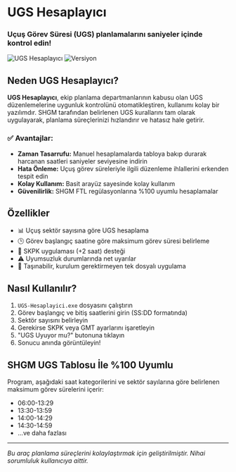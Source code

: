 # UGS Hesaplayıcı

### Uçuş Görev Süresi (UGS) planlamalarını saniyeler içinde kontrol edin!

![UGS Hesaplayıcı](https://img.shields.io/badge/UGS-HESAPLAYICI-blue)
![Versiyon](https://img.shields.io/badge/Versiyon-0.0.1-green)

## Neden UGS Hesaplayıcı?

**UGS Hesaplayıcı**, ekip planlama departmanlarının kabusu olan UGS düzenlemelerine uygunluk kontrolünü otomatikleştiren, kullanımı kolay bir yazılımdır. SHGM tarafından belirlenen UGS kurallarını tam olarak uygulayarak, planlama süreçlerinizi hızlandırır ve hatasız hale getirir.

### ✅ Avantajlar:

- **Zaman Tasarrufu:** Manuel hesaplamalarda tabloya bakıp durarak harcanan saatleri saniyeler seviyesine indirin
- **Hata Önleme:** Uçuş görev süreleriyle ilgili düzenleme ihlallerini erkenden tespit edin
- **Kolay Kullanım:** Basit arayüz sayesinde kolay kullanım
- **Güvenilirlik:** SHGM FTL regülasyonlarına %100 uyumlu hesaplamalar

## Özellikler

- 📊 Uçuş sektör sayısına göre UGS hesaplama
- 🕒 Görev başlangıç saatine göre maksimum görev süresi belirleme
- 🛂 SKPK uygulaması (+2 saat) desteği
- ⚠️ Uyumsuzluk durumlarında net uyarılar
- 📱 Taşınabilir, kurulum gerektirmeyen tek dosyalı uygulama

## Nasıl Kullanılır?

1. `UGS-Hesaplayici.exe` dosyasını çalıştırın
2. Görev başlangıç ve bitiş saatlerini girin (SS:DD formatında)
3. Sektör sayısını belirleyin
4. Gerekirse SKPK veya GMT ayarlarını işaretleyin
5. "UGS Uyuyor mu?" butonuna tıklayın
6. Sonucu anında görüntüleyin!

## SHGM UGS Tablosu İle %100 Uyumlu

Program, aşağıdaki saat kategorilerini ve sektör sayılarına göre belirlenen maksimum görev sürelerini içerir:

- 06:00-13:29
- 13:30-13:59
- 14:00-14:29
- 14:30-14:59
- ...ve daha fazlası

---

*Bu araç planlama süreçlerini kolaylaştırmak için geliştirilmiştir. Nihai sorumluluk kullanıcıya aittir.*